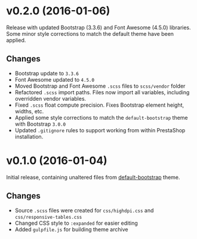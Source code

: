 # v0.2.0 (2016-01-06)

Release with updated Bootstrap (3.3.6) and Font Awesome (4.5.0) libraries.
Some minor style corrections to match the default theme have been applied.

## Changes

- Bootstrap update to `3.3.6`
- Font Awesome updated to `4.5.0`
- Moved Bootstrap and Font Awesome `.scss` files to `scss/vendor` folder
- Refactored `.scss` import paths. Files now import all variables, including overridden vendor variables.
- Fixed `.scss` float compute precision. Fixes Bootstrap element height, widths, etc.
- Applied some style corrections to match the `default-bootstrap` theme with Bootstrap `3.0.0`
- Updated `.gitignore` rules to support working from within PrestaShop installation.

# v0.1.0 (2016-01-04)

Initial release, containing unaltered files from 
[default-bootstrap](https://github.com/PrestaShop/PrestaShop/tree/824cf32752213c6f1f505852a2044b1a5916f621)
theme.

## Changes

- Source `.scss` files were created for `css/highdpi.css` and `css/responsive-tables.css`
- Changed CSS style to `:expanded` for easier editing
- Added `gulpfile.js` for building theme archive
